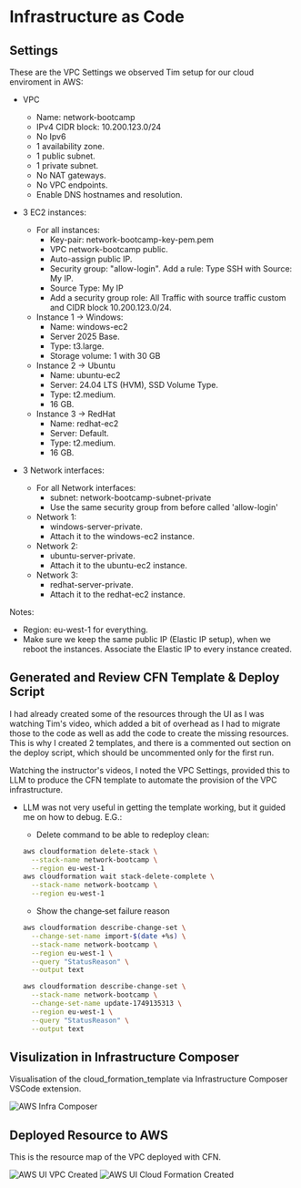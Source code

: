 
# Infrastructure as Code

## Settings

These are the VPC Settings we observed Tim setup for our cloud enviroment in AWS:

- VPC
  - Name: network-bootcamp
  - IPv4 CIDR block: 10.200.123.0/24
  - No Ipv6
  - 1 availability zone.
  - 1 public subnet.
  - 1 private subnet.
  - No NAT gateways.
  - No VPC endpoints.
  - Enable DNS hostnames and resolution.

- 3 EC2 instances:
  - For all instances:
    - Key-pair: network-bootcamp-key-pem.pem 
    - VPC network-bootcamp public.
    - Auto-assign public IP.
    - Security group: "allow-login". Add a rule: Type SSH with Source: My IP.
    - Source Type: My IP
    - Add a security group role: All Traffic with source traffic custom and CIDR block 10.200.123.0/24.
  - Instance 1 -> Windows:
    - Name: windows-ec2
    - Server 2025 Base.
    - Type: t3.large.
    - Storage volume: 1 with 30 GB
  - Instance 2 -> Ubuntu
    - Name: ubuntu-ec2
    - Server: 24.04 LTS (HVM), SSD Volume Type.
    - Type: t2.medium.
    - 16 GB.
  - Instance 3 -> RedHat
    - Name: redhat-ec2
    - Server: Default.
    - Type: t2.medium.
    - 16 GB.

- 3 Network interfaces:
  - For all Network interfaces:
    - subnet: network-bootcamp-subnet-private
    - Use the same security group from before called 'allow-login'
  - Network 1: 
    - windows-server-private.
    - Attach it to the windows-ec2 instance.
  - Network 2:
    - ubuntu-server-private.
    - Attach it to the ubuntu-ec2 instance.
  - Network 3:
    - redhat-server-private.
    - Attach it to the redhat-ec2 instance.

Notes:

- Region: eu-west-1 for everything.
- Make sure we keep the same public IP (Elastic IP setup), when we reboot the
  instances. Associate the Elastic IP to every instance created.

## Generated and Review CFN Template & Deploy Script

I had already created some of the resources through the UI as I was watching
Tim's video, which added a bit of overhead as I had to migrate those to the code
as well as add the code to create the missing resources. This is why I created 2
templates, and there is a commented out section on the deploy script, which
should be uncommented only for the first run.

Watching the instructor's videos, I noted the VPC Settings, provided this to LLM
to produce the CFN template to automate the provision of the VPC infrastructure.

- LLM was not very useful in getting the template working, but it guided me on
  how to debug. E.G.:

  - Delete command to be able to redeploy clean:

  ```sh
  aws cloudformation delete-stack \
    --stack-name network-bootcamp \
    --region eu-west-1
  aws cloudformation wait stack-delete-complete \
    --stack-name network-bootcamp \
    --region eu-west-1
  ```

  - Show the change‐set failure reason

  ```sh
  aws cloudformation describe-change-set \
    --change-set-name import-$(date +%s) \
    --stack-name network-bootcamp \
    --region eu-west-1 \
    --query "StatusReason" \
    --output text

  aws cloudformation describe-change-set \
    --stack-name network-bootcamp \
    --change-set-name update-1749135313 \
    --region eu-west-1 \
    --query "StatusReason" \
    --output text
    ```

## Visulization in Infrastructure Composer

Visualisation of the cloud_formation_template via Infrastructure Composer VSCode
extension.

![AWS Infra Composer](assets/aws_infra_composer.png)

## Deployed Resource to AWS

This is the resource map of the VPC deployed with CFN.

![AWS UI VPC Created](assets/aws_vpc_resource_map.png)
![AWS UI Cloud Formation Created](assets/aws_cloud_formation_resouce.png)
